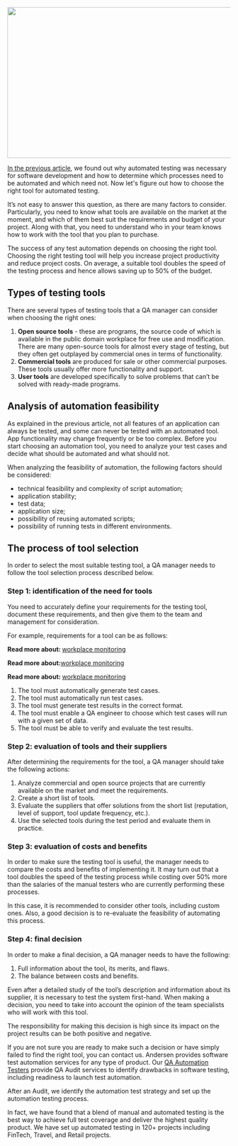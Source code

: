 <p><img src="https://www.perfecto.io/sites/perfecto/files/image/2019-09/what-is-test-automation_1.jpeg" alt="" width="512" height="341" /></p>
<p><a href="https://andersenlab.com/blueprint/automation-testing-essentiality?utm_source=article&amp;utm_medium=github.com&amp;utm_campaign=nadeem">In the previous article</a>, we found out why automated testing was necessary for software development and how to determine which processes need to be automated and which need not. Now let's figure out how to choose the right tool for automated testing.</p>
<p>It&rsquo;s not easy to answer this question, as there are many factors to consider. Particularly, you need to know what tools are available on the market at the moment, and which of them best suit the requirements and budget of your project. Along with that, you need to understand who in your team knows how to work with the tool that you plan to purchase.</p>
<p>The success of any test automation depends on choosing the right tool. Choosing the right testing tool will help you increase project productivity and reduce project costs. On average, a suitable tool doubles the speed of the testing process and hence allows saving up to 50% of the budget.</p>
<h2>Types of testing tools</h2>
<p>There are several types of testing tools that a QA manager can consider when choosing the right ones:</p>
<ol>
<li><strong>Open source tools</strong> - these are programs, the source code of which is available in the public domain workplace for free use and modification. There are many open-source tools for almost every stage of testing, but they often get outplayed by commercial ones in terms of functionality.</li>
<li><strong>Commercial tools</strong> are produced for sale or other commercial purposes. These tools usually offer more functionality and support.</li>
<li><strong>User tools</strong> are developed specifically to solve problems that can&rsquo;t be solved with ready-made programs.</li>
</ol>
<h2>Analysis of automation feasibility</h2>
<p>As explained in the previous article, not all features of an application can always be tested, and some can never be tested with an automated tool. App functionality may change frequently or be too complex. Before you start choosing an automation tool, you need to analyze your test cases and decide what should be automated and what should not.</p>
<p>When analyzing the feasibility of automation, the following factors should be considered:</p>
<ul>
<li>technical feasibility and complexity of script automation;</li>
<li>application stability;</li>
<li>test data;</li>
<li>application size;</li>
<li>possibility of reusing automated scripts;</li>
<li>possibility of running tests in different environments.</li>
</ul>
<h2>The process of tool selection</h2>
<p>In order to select the most suitable testing tool, a QA manager needs to follow the tool selection process described below.</p>
<h3>Step 1: identification of the need for tools</h3>
<p>You need to accurately define your requirements for the testing tool, document these requirements, and then give them to the team and management for consideration.</p>
<p>For example, requirements for a tool can be as follows:</p>
<div>
<p><strong>Read more about:&nbsp;</strong><a href="https://www.workpuls.com/blog/most-common-employee-monitoring-types">workplace monitoring</a></p>
</div>
<div>
<p><strong>Read more about:</strong><a href="https://www.workpuls.com/blog/most-common-employee-monitoring-types">workplace monitoring</a></p>
</div>
<div>
<p><strong>Read more about:&nbsp;</strong><a href="https://www.workpuls.com/blog/most-common-employee-monitoring-types">workplace monitoring</a></p>
</div>
<ol>
<li>The tool must automatically generate test cases.</li>
<li>The tool must automatically run test cases.</li>
<li>The tool must generate test results in the correct format.</li>
<li>The tool must enable a QA engineer to choose which test cases will run with a given set of data.</li>
<li>The tool must be able to verify and evaluate the test results.</li>
</ol>
<h3>Step 2: evaluation of tools and their suppliers</h3>
<p>After determining the requirements for the tool, a QA manager should take the following actions:</p>
<ol>
<li>Analyze commercial and open source projects that are currently available on the market and meet the requirements.</li>
<li>Create a short list of tools.</li>
<li>Evaluate the suppliers that offer solutions from the short list (reputation, level of support, tool update frequency, etc.).</li>
<li>Use the selected tools during the test period and evaluate them in practice.</li>
</ol>
<h3>Step 3: evaluation of costs and benefits</h3>
<p>In order to make sure the testing tool is useful, the manager needs to compare the costs and benefits of implementing it. It may turn out that a tool doubles the speed of the testing process while costing over 50% more than the salaries of the manual testers who are currently performing these processes.</p>
<p>In this case, it is recommended to consider other tools, including custom ones. Also, a good decision is to re-evaluate the feasibility of automating this process.</p>
<h3>Step 4: final decision</h3>
<p>In order to make a final decision, a QA manager needs to have the following:</p>
<ol>
<li>Full information about the tool, its merits, and flaws.</li>
<li>The balance between costs and benefits.</li>
</ol>
<p>Even after a detailed study of the tool&rsquo;s description and information about its supplier, it is necessary to test the system first-hand. When making a decision, you need to take into account the opinion of the team specialists who will work with this tool.</p>
<p>The responsibility for making this decision is high since its impact on the project results can be both positive and negative.</p>
<p>If you are not sure you are ready to make such a decision or have simply failed to find the right tool, you can contact us. Andersen provides software test automation services for any type of product. Our <a href="https://andersenlab.com/qa-engineers?utm_source=article&amp;utm_medium=github.com&amp;utm_campaign=nadeem">QA Automation Testers</a> provide QA Audit services to identify drawbacks in software testing, including readiness to launch test automation.</p>
<p>After an Audit, we identify the automation test strategy and set up the automation testing process.</p>
<p>In fact, we have found that a blend of manual and automated testing is the best way to achieve full test coverage and deliver the highest quality product. We have set up automated testing in 120+ projects including FinTech, Travel, and Retail projects.</p>
